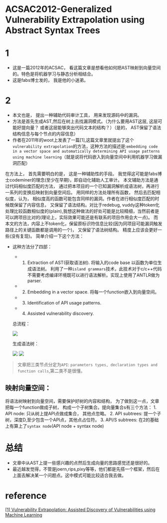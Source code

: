 # ACSAC2012-Generalized Vulnerability Extrapolation using Abstract Syntax Trees

# 1 
- 这是一篇2012年的ACSAC， 看这篇文章是想看他如何把AST映射到向量空间的。特色是将机器学习与静态分析相结合。
- 这是fabs博士发的， 我是他的小迷弟。

# 2

- 本文也是， 提出一种辅助代码审计工具， 用来发现源码中的漏洞。
- 方法是首先生成AST,然后在树上去找漏洞模式。（为什么要用AST这层, 这层可能好提向量？ 或者这层能够突出代码文本的结构？）（是的， AST保留了语法结构信息与每个节点的内容信息）
- 作者在2011年的woot上发表了一篇[1],这篇文章里就提出了这个`vulnerability extrapolation`的方法，这种方法的描述是:`embedding code in a vector space and automatically determining API usage patterns using machine learning`（就是说将代码嵌入到向量空间中利用机器学习做漏洞匹配）

在方法上， 首先需要明白的是， 这是一种辅助性的手段。 我觉得这可能是fabs博士codeminer的理念(至少在早期)，即自动化辅助人工审计。 本文辅助方法是通过代码相似度匹配的方法， 通过把本项目的一个已知漏洞解析成语法树，再进行一系列的变换后映射到向量空间后。 用同样的方法处理所有函数， 然后去匹配相似度，认为， 相似度高的函数可能包含同样的漏洞。作者在进行相似度匹配的时候既保留了内容信息， 又保留了语法结构。对比于redebug, vuddy这种token化处理比较函数相似度的(plain),我想这种做法的好处可能是比较精细，当然前者是可以跨项目比对的(理论上，实际效果可能还是有联系的项目作用会大一点)。 而本文的方法，内容上不token化，保留原标识符信息比较(因为同项目可能漏洞触发路径上的关键函数都是调用的一个)， 又保留了语法树结构。 精度上应该会更好一些(没有复现)。
简单介绍一下这个方法：
- 这种方法分了四部：
  - 1. Extraction of AST(获取语法树). 将输入的code base 以函数为单位生成语法树。 利用了一种`island grammars`技术，此技术对于c/c++代码不需要考虑编译环境既可以进行语法解析。实现上使用了ANTLR做为parser.
  - 2. Embedding in a vector space. 将每一个function嵌入到向量空间。
  - 3. Identification of API usage patterns. 
  - 4. Assisted vulnerability discovery.
  
  总流程： 
  
  ![](https://penlab-1252869057.cos.ap-beijing.myqcloud.com/2019-12-07-060919.png)
  
  生成语法树： 
  
  ![](https://penlab-1252869057.cos.ap-beijing.myqcloud.com/2019-12-07-060804.png)
  ![](https://penlab-1252869057.cos.ap-beijing.myqcloud.com/2019-12-07-060809.png)
  
> 文章把三类节点分定为`API`: `parameters types, declaration types and function calls`,第二类不是很懂。

## 映射向量空间：
  将语法树映射到向量空间，需要保护好树的内容和结构， 为了做到这一点，文章把每一个function做成子树， 构成一个子树集合。提向量集合s有三个方法：
    1. API node: 只从树上提API点做成集合， 其他点忽略。
    2. API subtrees: 提一个子树，深度D,至少包含一个API点，其他点占位符。
    3. API/S subtrees: 在2的基础上有算上了`syntax node`(API node + syntax node)

# 总结
- 文章中从AST上提一些感兴趣的点然后生成向量的思路感觉还是很好的。
- 最近越发觉得，不管是joern,rips,pixy等等，他们都是先搭一个框架，然后在上面去解决某一个问题点。这中模式可能比较适合我去做。

# reference
[[1] Vulnerability Extrapolation:
Assisted Discovery of Vulnerabilities using Machine Learning](https://www.usenix.org/legacy/events/woot11/tech/final_files/Yamaguchi.pdf)
